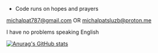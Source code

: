 - Code runs on hopes and prayers

michalpat787@gmail.com OR michalpatsluzb@proton.me

I have no problems speaking English

[![Anurag's GitHub stats](https://github-readme-stats.vercel.app/api?username=Abrams11IsBack)](https://github.com/anuraghazra/github-readme-stats)

